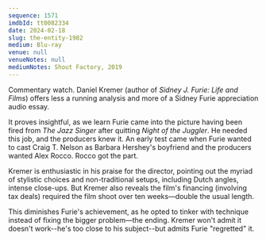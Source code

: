 ```yaml
---
sequence: 1571
imdbId: tt0082334
date: 2024-02-18
slug: the-entity-1982
medium: Blu-ray
venue: null
venueNotes: null
mediumNotes: Shout Factory, 2019
---
```


Commentary watch. Daniel Kremer (author of _Sidney J. Furie: Life and Films_) offers less a running analysis and more of a Sidney Furie appreciation audio essay.

It proves insightful, as we learn Furie came into the picture having been fired from <span data-imdb-id="tt0080948">_The Jazz Singer_</span> after quitting <span data-imdb-id="tt0081230">_Night of the Juggler_</span>. He needed this job, and the producers knew it. An early test came when Furie wanted to cast Craig T. Nelson as Barbara Hershey's boyfriend and the producers wanted Alex Rocco. Rocco got the part.

Kremer is enthusiastic in his praise for the director, pointing out the myriad of stylistic choices and non-traditional setups, including Dutch angles, intense close-ups. But Kremer also reveals the film's financing (involving tax deals) required the film shoot over ten weeks—double the usual length.

This diminishes Furie's achievement, as he opted to tinker with technique instead of fixing the bigger problem—the ending. Kremer won't admit it doesn't work--he's too close to his subject--but admits Furie "regretted" it.
